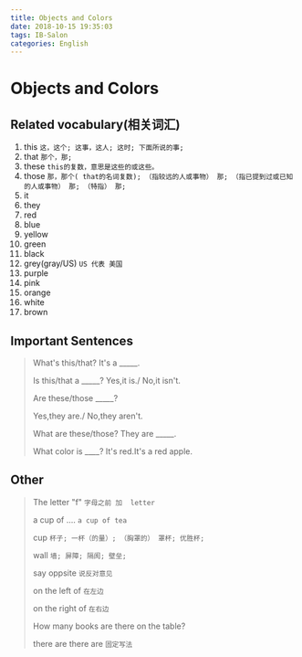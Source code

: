 ```yaml
---
title: Objects and Colors
date: 2018-10-15 19:35:03
tags: IB-Salon
categories: English
---
```


# Objects and Colors

## Related vocabulary(相关词汇)

1. this `这，这个; 这事，这人; 这时; 下面所说的事;`
2. that `那个，那;`
3. these `this的复数，意思是这些的或这些。`
4. those `那，那个( that的名词复数); （指较远的人或事物） 那; （指已提到过或已知的人或事物） 那; （特指） 那;`
5. it
6. they
7. red
8. blue
9. yellow
10. green
11. black
12. grey(gray/US) `US 代表 美国`
13. purple
14. pink
15. orange
16. white
17. brown


## Important Sentences

> What's this/that? It's a _____.
> 
> Is this/that a _____? Yes,it is./ No,it isn't.
> 
> Are these/those _____?
> 
> Yes,they are./ No,they aren't.
> 
> What are these/those? They are _____.
> 
> What color is ____? It's red.It's a red apple.


## Other

> The letter "f" `字母之前 加  letter`
> 
> a cup of .... `a cup of tea `
> 
> cup `杯子; 一杯（的量）; （胸罩的） 罩杯; 优胜杯;`
> 
> wall `墙; 屏障; 隔阂; 壁垒;`
> 
> say oppsite `说反对意见`
> 
> on the left of `在左边`
> 
> on the right of `在右边`
> 
> How many books are there on the table?
> 
> there are  there are `固定写法`











